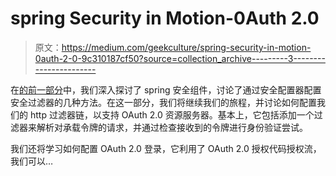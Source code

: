 # spring Security in Motion-0Auth 2.0

> 原文：<https://medium.com/geekculture/spring-security-in-motion-0auth-2-0-9c310187cf50?source=collection_archive---------3----------------------->

在[的前一部分](/geekculture/spring-security-in-motion-part-1-8fc2644244f)中，我们深入探讨了 spring 安全组件，讨论了通过安全配置器配置安全过滤器的几种方法。在这一部分，我们将继续我们的旅程，并讨论如何配置我们的 http 过滤器链，以支持 OAuth 2.0 资源服务器。基本上，它包括添加一个过滤器来解析对承载令牌的请求，并通过检查接收到的令牌进行身份验证尝试。

我们还将学习如何配置 OAuth 2.0 登录，它利用了 OAuth 2.0 授权代码授权流，我们可以…
